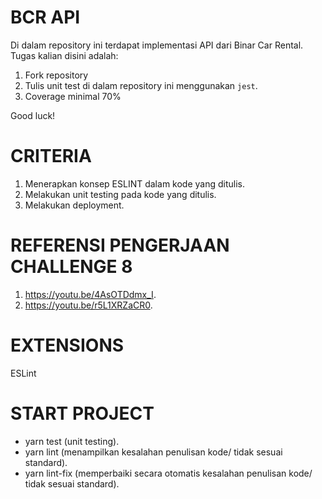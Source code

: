 # BCR API

Di dalam repository ini terdapat implementasi API dari Binar Car Rental.
Tugas kalian disini adalah:
1. Fork repository
2. Tulis unit test di dalam repository ini menggunakan `jest`.
3. Coverage minimal 70%

Good luck!

# CRITERIA
1. Menerapkan konsep ESLINT dalam kode yang ditulis.
2. Melakukan unit testing pada kode yang ditulis.
3. Melakukan deployment.

# REFERENSI PENGERJAAN CHALLENGE 8
1. https://youtu.be/4AsOTDdmx_I.
2. https://youtu.be/r5L1XRZaCR0.

# EXTENSIONS
ESLint

# START PROJECT
- yarn test (unit testing).
- yarn lint (menampilkan kesalahan penulisan kode/ tidak sesuai standard).
- yarn lint-fix (memperbaiki secara otomatis kesalahan penulisan kode/ tidak sesuai standard).